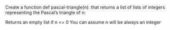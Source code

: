 Create a function def pascal-triangle(n): that returns a list of lists of integers representing the Pascal’s triangle of n:

Returns an empty list if n <= 0
You can assume n will be always an integer
